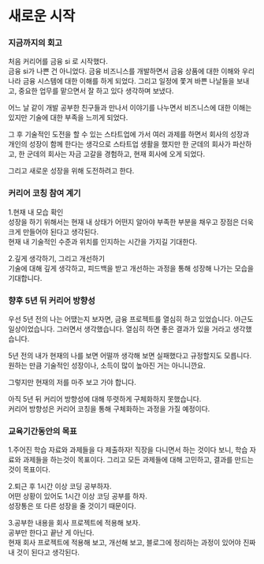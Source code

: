 # 새로운 시작

### 지금까지의 회고
처음 커리어를 금융 si 로 시작했다.  
금융 si가 나쁜 건 아니었다. 금융 비즈니스를 개발하면서 금융 상품에 대한 이해와 우리나라 금융 시스템에 대한 이해를 하게 되었다. 그리고 일정에 쫓겨 바쁜 나날들을 보내고, 중요한 업무를 맡으면서 잘 하고 있다 생각하며 보냈다.

어느 날 같이 개발 공부한 친구들과 만나서 이야기를 나누면서 비즈니스에 대한 이해는 있지만 기술에 대한 부족을 느끼게 되었다.

그 후 기술적인 도전을 할 수 있는 스타트업에 가서 여러 과제를 하면서 회사의 성장과 개인의 성장이 함께 한다는 생각으로 스타트업 생활을 했지만 한 군데의 회사가 파산하고, 한 군데의 회사는 자금 고갈을 경험하고, 현재 회사에 오게 되었다.

그리고 새로운 성장을 위해 도전하려고 한다.  

### 커리어 코칭 참여 계기
1.현재 내 모습 확인  
성장을 하기 위해서는 현재 내 상태가 어떤지 알아야 부족한 부분을 채우고 장점은 더욱 크게 만들어야 된다고 생각된다.  
현재 내 기술적인 수준과 위치를 인지하는 시간을 가지길 기대한다.

2.깊게 생각하기, 그리고 개선하기  
기술에 대해 깊게 생각하고, 피드백을 받고 개선하는 과정을 통해 성장해 나가는 모습을 기대합니다.

### 향후 5년 뒤 커리어 방향성
우선 5년 전의 나는 어땠는지 보자면, 금융 프로젝트를 열심히 하고 있었습니다. 야근도 일상이었습니다. 그러면서 생각했습니다. 열심히 하면 좋은 결과가 있을 거라고 생각했습니다.

5년 전의 내가 현재의 나를 보면 어떨까 생각해 보면 실패했다고 규정할지도 모릅니다. 원하는 만큼 기술적인 성장이나, 소득이 많이 높아진 거는 아니니깐요.

그렇지만 현재의 저를 마주 보고 가야 합니다.  

아직 5년 뒤 커리어 방향성에 대해 뚜렷하게 구체화하지 못했습니다.  
커리어 방향성은 커리어 코칭을 통해 구체화하는 과정을 가질 예정이다.

### 교육기간동안의 목표
1.주어진 학습 자료와 과제들을 다 제출하자!
직장을 다니면서 하는 것이다 보니, 학습 자료와 과제들을 하는것이 목표이다.
그리고 모든 과제들에 대해 고민하고, 결과를 만드는 것이 목표이다.

2.퇴근 후 1시간 이상 코딩 공부하자.  
어떤 상황이 있어도 1시간 이상 코딩 공부를 하자.  
성장통은 또 다른 성장을 줄 것이기 때문이다.

3.공부한 내용을 회사 프로젝트에 적용해 보자.  
공부만 한다고 끝난 게 아닌다.  
현재 회사 프로젝트에 적용해 보고, 개선해 보고, 블로그에 정리하는 과정이 있어야 진짜 내 것이 된다고 생각된다.
